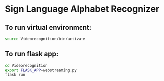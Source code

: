 # Sign Language Alphabet Recognizer

## To run virtual environment:

```bash
source Videorecognition/bin/activate
```

## To run flask app:

```bash
cd Videorecognition
export FLASK_APP=webstreaming.py
flask run
```

